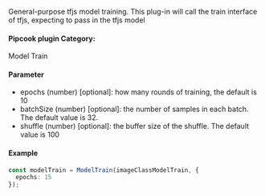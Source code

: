 General-purpose tfjs model training. This plug-in will call the train interface of tfjs, expecting to pass in the tfjs model

<a name="klNlr"></a>
#### Pipcook plugin Category:
Model Train

<a name="2DhXZ"></a>
#### Parameter

- epochs (number) [optional]: how many rounds of training, the default is 10
- batchSize (number) [optional]: the number of samples in each batch. The default value is 32.
- shuffle (number) [optional]: the buffer size of the shuffle. The default value is 100

<a name="eiyJr"></a>
#### Example

```typescript
const modelTrain = ModelTrain(imageClassModelTrain, {
  epochs: 15
});
```
